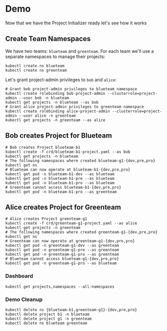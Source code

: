 # Demo

Now that we have the Project Initializer ready let's see how it works

## Create Team Namespaces

We have two teams: `blueteam` and `greenteam`. For each team we'll use a separate namespaces to manage their projects:

```shell
kubectl create ns blueteam
kubectl create ns greenteam
```

Let's grant project-admin privileges to `bob` and `alice`:

```shell
# Grant bob project-admin privileges to blueteam namespace
kubectl create rolebinding bob-project-admin --clusterrole=project-admin --user bob -n blueteam
kubectl get projects -n blueteam --as bob
# Grant alice project-admin privileges to greenteam namespace
kubectl create rolebinding alice-project-admin --clusterrole=project-admin --user alice -n greenteam
kubectl get projects -n greenteam --as alice
```

## Bob creates Project for Blueteam

```shell
# Bob creates Project blueteam-b1
kubectl create -f crd/blueteam-b1-project.yaml --as bob
kubectl get projects -n blueteam
# The following namespaces where created blueteam-g1-{dev,pre,pro}
kubectl get ns
# Blueteam can now operate at blueteam-b1-{dev,pre,pro}
kubectl get pod -n blueteam-b1-dev --as blueteam
kubectl get pod -n blueteam-b1-pre --as blueteam
kubectl get pod -n blueteam-b1-pro --as blueteam
# Greenteam cannot access blueteam-b1-{dev,pre,pro}
kubectl get pod -n blueteam-b1-pro --as greenteam
```

## Alice creates Project for Greenteam

```shell
# Alice creates Project greenteam-g1
kubectl create -f crd/greenteam-g1-project.yaml --as alice
kubectl get projects -n greenteam
# The following namespaces where created greenteam-g1-{dev,pre,pro}
kubectl get ns
# Greenteam can now operate at greenteam-g1-{dev,pre,pro}
kubectl get pod -n greenteam-g1-dev --as greenteam
kubectl get pod -n greenteam-g1-pre --as greenteam
kubectl get pod -n greenteam-g1-pro --as greenteam
# Blueteam cannot access blueteam-g1-{dev,pre,pro}
kubectl get pod -n greenteam-g1-pro --as blueteam
```

### Dashboard

```shell
kubectl get projects,namespaces --all-namespaces
```

### Demo Cleanup

```shell
kubectl delete ns {blueteam-b1,greenteam-g1}-{dev,pre,pro}
kubectl delete project b1 -n blueteam
kubectl delete project g1 -n greenteam
kubectl delete ns blueteam greenteam
```
